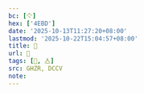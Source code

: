 ```yaml
---
bc: [亽]
hex: ['4EBD']
date: '2025-10-13T11:27:20+08:00'
lastmod: '2025-10-22T15:04:57+08:00'
title: 󰗃
url: 󰗃
tags: [𠓛, 亼]
src: GHZR, DCCV
note:
---
```

